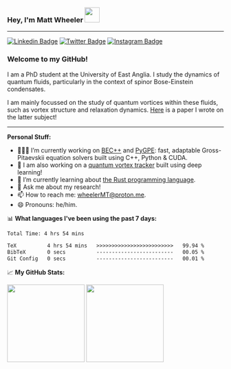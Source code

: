 ### Hey, I'm Matt Wheeler <img src="https://media.giphy.com/media/hvRJCLFzcasrR4ia7z/giphy.gif" height="35px">

---

[![Linkedin Badge](https://img.shields.io/badge/-LinkedIn-0e76a8?style=flat-square&logo=Linkedin&logoColor=white)](https://www.linkedin.com/in/matthew-thomas-wheeler/)
[![Twitter Badge](https://img.shields.io/badge/-Twitter-00acee?style=flat-square&logo=Twitter&logoColor=white)](https://twitter.com/_wheelerMT)
[![Instagram Badge](https://img.shields.io/badge/-Instagram-e4405f?style=flat-square&logo=Instagram&logoColor=white)](https://www.instagram.com/wheelrrr/)



### Welcome to my GitHub!

I am a PhD student at the University of East Anglia. I study the dynamics of quantum fluids, particularly in the context of spinor Bose-Einstein condensates.

I am mainly focussed on the study of quantum vortices within these fluids, such as vortex structure and relaxation dynamics. <a href="https://iopscience.iop.org/article/10.1209/0295-5075/ac2c53" target="_blank">Here</a> is a paper I wrote on the latter subject!

---

**Personal Stuff:**
- 👨🏻‍💻 I’m currently working on [BEC++](https://github.com/wheelerMT/BECpp) and [PyGPE](https://github.com/wheelerMT/pygpe): fast, adaptable Gross-Pitaevskii equation solvers built using C++, Python & CUDA.
- :wind_chime: I am also working on a [quantum vortex tracker](https://github.com/wheelerMT/quantumVortexTracker) built using deep learning!
- 🌱 I’m currently learning about [the Rust programming language](https://rust-lang.org).
- 💬 Ask me about my research!
- 📫 How to reach me: wheelerMT@proton.me.
- 😄 Pronouns: he/him.

📊 **What languages I've been using the past 7 days:**
<!--START_SECTION:waka-->

```txt
Total Time: 4 hrs 54 mins

TeX          4 hrs 54 mins   >>>>>>>>>>>>>>>>>>>>>>>>>   99.94 %
BibTeX       0 secs          -------------------------   00.05 %
Git Config   0 secs          -------------------------   00.01 %
```

<!--END_SECTION:waka-->

📈 **My GitHub Stats:**

<p>
  <img height="180em" src="https://github-readme-stats.vercel.app/api?username=wheelerMT&show_icons=true&hide_border=true&&count_private=true&include_all_commits=true" />
  <img height="180em" src="https://github-readme-stats.vercel.app/api/top-langs/?username=wheelerMT&exclude_repo=pygpe-docs&hide_progress=true&show_icons=true&hide_border=true&layout=compact&langs_count=8"/>
</p>
